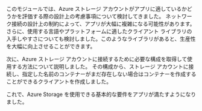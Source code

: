このモジュールでは、Azure ストレージ アカウントがアプリに適しているかどうかを評価する際の設計上の考慮事項について検討してきました。 ネットワーク接続の設計上の制約によって、アプリが大幅に複雑になる可能性があります。 さらに、使用する言語やプラットフォームに適したクライアント ライブラリの入手しやすさについても検討しました。このようなライブラリがあると、生産性を大幅に向上させることができます。

次に、Azure ストレージ アカウントに接続するために必要な構成を取得して使用する方法について説明しました。 その構成から、ストレージ アカウントに接続し、指定した名前のコンテナーがまだ存在しない場合はコンテナーを作成することができるクライアントを作成しました。

これで、Azure Storage を使用できる基本的な要件をアプリが満たすようになりました。
